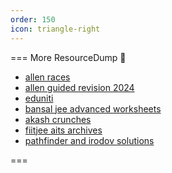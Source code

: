 ```yaml
---
order: 150
icon: triangle-right
---
```



=== More ResourceDump :rocket:

- [allen races](https://drive.google.com/drive/u/1/folders/1noEIiGVFzHhKuSpxZ5QJ3cI2VVUOW-W_)
- [allen guided revision 2024](https://drive.google.com/drive/u/1/folders/1bMifpSFzk7svas9tWNCw66_WGj08X0cD)
- [eduniti](https://drive.google.com/drive/u/1/folders/1Xgk1TOVG_CewNO5yHXURhrcjviAhemxK)
- [bansal jee advanced worksheets](https://drive.google.com/drive/u/1/folders/1Z09QBUCjHgtCimo4LEWpV-5YdsX7QkWG)
- [akash crunches](https://drive.google.com/drive/u/1/folders/1sm8rzXNsJ3oyETE5cHVEfT8qfFjZ18xF)
- [fiitjee aits archives](https://drive.google.com/file/d/1SvY67wLp0JsWmH-W0EZSZTUHyFgxTyAj/view?usp=drive_link)
- [pathfinder and irodov solutions](https://drive.google.com/file/d/1BIdsITHChJh1iwOJigrgiBAY1eVk_77S/view?usp=sharing)

===